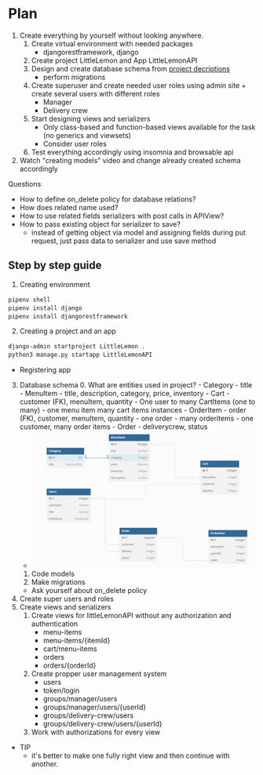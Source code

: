 # Plan
1. Create everything by yourself without looking anywhere.
    1. Create virtual environment with needed packages
        - djangorestframework, django
    2. Create project LittleLemon and App LittleLemonAPI
    3. Design and create database schema from [project decriptions](../../README.md#4-week-recap-and-project)
        - perform migrations
    4. Create superuser and create needed user roles using admin site + create several users with different roles
        - Manager
        - Delivery crew
    5. Start designing views and serializers
        - Only class-based and function-based views available for the task (no generics and viewsets)
        - Consider user roles
    6. Test everything accordingly using insomnia and browsable api
2. Watch "creating models" video and change already created schema accordingly


Questions
- How to define on_delete policy for database relations?
- How does related name used?
- How to use related fields serializers with post calls in APIView?
- How to pass existing object for serializer to save?
    - instead of getting object via model and assigning fields during put request, just pass data to serializer and use save method

## Step by step guide
1. Creating environment
```bash
pipenv shell
pipenv install django
pipenv install djangorestframework
```
2. Creating a project and an app
```bash
django-admin startproject LittleLemon .
python3 manage.py startapp LittleLemonAPI
```
- Registering app
3. Database schema
    0. What are entities used in project?
        - Category
            - title
        - MenuItem
            - title, description, category, price, inventory
        - Cart
            - customer (FK), menuItem, quantity
            - One user to many CartItems (one to many)
            - one menu item many cart items instances
        - OrderItem
            - order (FK), customer, menuItem, quantity
            - one order - many orderitems
            - one customer, many order items
        - Order
            - deliverycrew, status
    - ![img](SchemaMine.png)
    1. Code models
    2. Make migrations
    - Ask yourself about on_delete policy
4. Create super users and roles
5. Create views and serializers
    1. Create views for littleLemonAPI without any authorization and authentication
        - menu-items
        - menu-items/{itemId}
        - cart/menu-items
        - orders
        - orders/{orderId}
    2. Create propper user management system
        - users
        - token/login
        - groups/manager/users
        - groups/manager/users/{userId}
        - groups/delivery-crew/users
        - groups/delivery-crew/users/{userId}
    3. Work with authorizations for every view


- TIP
    - it's better to make one fully right view and then continue with another.